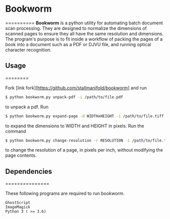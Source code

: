 # Bookworm
==========
**Bookworm** is a python utility for automating batch document scan processing.
They are designed to normalize the dimensions of scanned pages to ensure they all have the same resolution and dimensions. The program's purpose is to fit inside a workflow of packing the pages of a book into a document such as a PDF or DJVU file, and running optical character recognition.

## Usage
========

Fork [link fork][https://github.com/stallmanifold/bookworm] and run
```bash
$ python bookworm.py unpack-pdf -i /path/to/file.pdf  
```
to unpack a pdf. Run
```bash
$ python bookworm.py expand-page -d WIDTHxHEIGHT -i /path/to/file.tiff
```
to expand the dimensions to WIDTH and HEIGHT in pixels. Run the command
```bash
$ python bookworm.py change-resolution -r RESOLUTION -i /path/to/file.tiff
```
to change the resolution of a page, in pixels per inch, without modifying the page contents.


## Dependencies
===============

These following programs are required to run bookworm.
```
GhostScript
ImageMagick
Python 3 ( >= 3.6)
```
